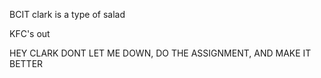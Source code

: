 BCIT
clark is a type of salad

KFC's out

HEY CLARK DONT LET ME DOWN,
DO THE ASSIGNMENT,
AND MAKE IT BETTER